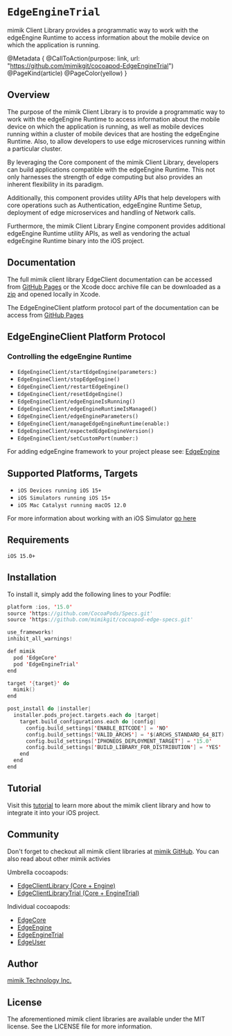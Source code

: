 # ``EdgeEngineTrial``

mimik Client Library provides a programmatic way to work with the edgeEngine Runtime to access information about the mobile device on which the application is running.

@Metadata {
    @CallToAction(purpose: link, url: "https://github.com/mimikgit/cocoapod-EdgeEngineTrial")
    @PageKind(article)
    @PageColor(yellow)
}

## Overview

The purpose of the mimik Client Library is to provide a programmatic way to work with the edgeEngine Runtime to access information about the mobile device on which the application is running, as well as mobile devices running within a cluster of mobile devices that are hosting the edgeEngine Runtime. Also, to allow developers to use edge microservices running within a particular cluster.

By leveraging the Core component of the mimik Client Library, developers can build applications compatible with the edgeEngine Runtime. This not only harnesses the strength of edge computing but also provides an inherent flexibility in its paradigm.

Additionally, this component provides utility APIs that help developers with core operations such as Authentication, edgeEngine Runtime Setup, deployment of edge microservices and handling of Network calls.

Furthermore, the mimik Client Library Engine component provides additional edgeEngine Runtime utility APIs, as well as vendoring the actual edgeEngine Runtime binary into the iOS project.

## Documentation

The full mimik client library EdgeClient documentation can be accessed from [GitHub Pages](https://mimikgit.github.io/cocoapod-EdgeCore/documentation/edgecore) or the Xcode docc archive file can be downloaded as a [zip](https://github.com/mimikgit/cocoapod-EdgeCore/tree/main/EdgeCore.doccarchive.zip) and opened locally in Xcode.

The EdgeEngineClient platform protocol part of the documentation can be access from [GitHub Pages](https://mimikgit.github.io/cocoapod-EdgeCore/documentation/edgecore/edgeengineclient) 

## EdgeEngineClient Platform Protocol

### Controlling the edgeEngine Runtime

- ``EdgeEngineClient/startEdgeEngine(parameters:)``
- ``EdgeEngineClient/stopEdgeEngine()``
- ``EdgeEngineClient/restartEdgeEngine()``
- ``EdgeEngineClient/resetEdgeEngine()``
- ``EdgeEngineClient/edgeEngineIsRunning()``
- ``EdgeEngineClient/edgeEngineRuntimeIsManaged()``
- ``EdgeEngineClient/edgeEngineParameters()``
- ``EdgeEngineClient/manageEdgeEngineRuntime(enable:)``
- ``EdgeEngineClient/expectedEdgeEngineVersion()``
- ``EdgeEngineClient/setCustomPort(number:)``

For adding edgeEngine framework to your project please see: [EdgeEngine](https://github.com/mimikgit/cocoapod-EdgeEngine)

## Supported Platforms, Targets
* `iOS Devices running iOS 15+`
* `iOS Simulators running iOS 15+`
* `iOS Mac Catalyst running macOS 12.0`

For more information about working with an iOS Simulator [go here](https://devdocs.mimik.com/tutorials/12-index#workingwithaniossimulator)

## Requirements
```
iOS 15.0+
```

## Installation

To install it, simply add the following lines to your Podfile:


```swift
platform :ios, '15.0'
source 'https://github.com/CocoaPods/Specs.git'
source 'https://github.com/mimikgit/cocoapod-edge-specs.git'

use_frameworks!
inhibit_all_warnings!

def mimik
  pod 'EdgeCore'
  pod 'EdgeEngineTrial'
end

target '{target}' do
  mimik()
end

post_install do |installer|
  installer.pods_project.targets.each do |target|
    target.build_configurations.each do |config|
      config.build_settings['ENABLE_BITCODE'] = 'NO'
      config.build_settings['VALID_ARCHS'] = '$(ARCHS_STANDARD_64_BIT)'
      config.build_settings['IPHONEOS_DEPLOYMENT_TARGET'] = '15.0'
      config.build_settings['BUILD_LIBRARY_FOR_DISTRIBUTION'] = 'YES'
    end
  end
end
```


## Tutorial

Visit this [tutorial](https://devdocs.mimik.com/tutorials/11-index) to learn more about the mimik client library and how to integrate it into your iOS project.

## Community

Don't forget to checkout all mimik client libraries at [mimik GitHub](https://github.com/mimikgit/).
You can also read about other mimik activies

Umbrella cocoapods:

 * [EdgeClientLibrary (Core + Engine)](https://github.com/mimikgit/cocoapod-EdgeClientLibrary)
 * [EdgeClientLibraryTrial (Core + EngineTrial)](https://github.com/mimikgit/cocoapod-EdgeClientLibraryTrial)
 
Individual cocoapods:
 
 * [EdgeCore](https://github.com/mimikgit/cocoapod-EdgeCore)
 * [EdgeEngine](https://github.com/mimikgit/cocoapod-EdgeEngine)
 * [EdgeEngineTrial](https://github.com/mimikgit/cocoapod-EdgeEngineTrial)
 * [EdgeUser](https://github.com/mimikgit/cocoapod-EdgeUser)

## Author

[mimik Technology Inc.](https://github.com/mimikgit/)

## License

The aforementioned mimik client libraries are available under the MIT license. See the LICENSE file for more information.
